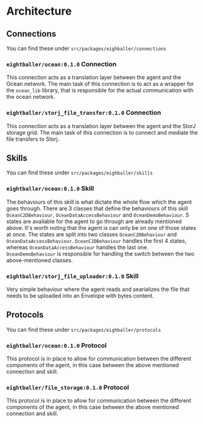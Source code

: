 # Architecture

## Connections

You can find these under `src/packages/eighballer/connections`

### `eightballer/ocean:0.1.0` Connection
This connection acts as a translation layer between the agent and the Ocean network. 
The main task of this connection is to act as a wrapper for the `ocean_lib` library, that is responsible for the actual communication with the ocean network.

### `eightballer/storj_file_transfer:0.1.0` Connection

This connection acts as a translation layer between the agent and the StorJ storage grid. 
The main task of this connection is to connect and mediate the file transfers to Storj.

## Skills

You can find these under `src/packages/eighballer/skills`

### `eightballer/ocean:0.1.0` Skill

The behaviours of this skill is what dictate the whole flow which the agent goes through.
There are 3 classes that define the behaviours of this skill `OceanC2DBehaviour`, `OceanDataAccessBehaviour` and `OceanDemoBehaviour`.
5 states are available for the agent to go through are already mentioned above. It's worth noting that the agent is can only be on one of those states at once.
The states are split into two classes `OceanC2DBehaviour` and `OceanDataAccessBehaviour`. 
`OceanC2DBehaviour` handles the first 4 states, whereas `OceanDataAccessBehaviour` handles the last one.
`OceanDemoBehaviour` is responsible for handling the switch between the two above-mentioned classes.

### `eightballer/storj_file_uploader:0.1.0` Skill

Very simple behaviour where the agent reads and searializes the file that needs to be uploaded into an Envelope with bytes content.

## Protocols

You can find these under `src/packages/eighballer/protocols`

### `eightballer/ocean:0.1.0` Protocol
This protocol is in place to allow for communication between the different components of the agent, in this case between the above mentioned connection and skill.

### `eightballer/file_storage:0.1.0` Protocol

This protocol is in place to allow for communication between the different components of the agent, in this case between the above mentioned connection and skill.